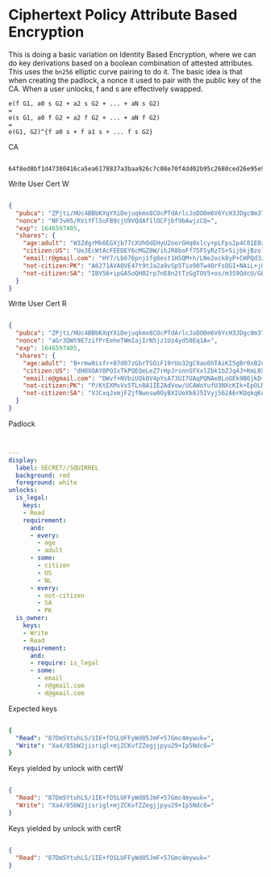 # Ciphertext Policy Attribute Based Encryption

This is doing a basic variation on Identity Based Encryption,
where we can do key derivations based on a boolean combination
of attested attributes.  This uses the `bn256` elliptic curve
pairing to do it.  The basic idea is that when creating 
the padlock, a nonce it used to pair with the public
key of the CA.  When a user unlocks, f and s are effectively
swapped.

```
e(f G1, a0 s G2 + a2 s G2 + ... + aN s G2)
=
e(s G1, a0 f G2 + a2 f G2 + ... + aN f G2)
=
e(G1, G2)^{f a0 s + f a1 s + ... f s G2}
```

CA
```

64f8ed8bf1d47380416ca5ea6178837a3baa926c7c08e70f4dd02b95c2680ced26e95e98707dc90e07349b7ef862fea2eb3aaca7f8cfdb7faf1e5634104fbd34
```
Write User Cert W
```json

{
  "pubca": "ZPjti/HUc4BBbKXqYXiDejuqkmx8COcPTdArlcJoDO0m6V6YcH3JDgc0m374Yv6i6zqsp/jP23+vHlY0EE+9NA==",
  "nonce": "NF3vH5/RViYFl5uFB9cjU9VQdAf1lOCFjbf9bAwjzCQ=",
  "exp": 1646597405,
  "shares": {
    "age:adult": "W3ZdgrMk6EGXjb77cXUhOdEHyU2oorGHq0xlcy+pLFps2p4C01E0zrJ6wMzmQs/HFm9eeaZYPG/bdJqev0psUY7aEel0sBl1kp6IVW6MHyz4DeZyv5T+qNtYtyUdFeBwdIRnK+pQgdyn5kNFAZbEnQCe/OXqkiJ13pYA1tm4Q70=",
    "citizen:US": "Ue3EcWtAcFEEDEY6cMGZ8W/ihJR8boFf75FSyRzTS+5ijbkjBzolHwgrL7McZTzyyNNbldnPxbvXnsg+eY5WzgAjJTgDgcpqouanusVaup9B0R8cpU+cRpHjaiD0l12mVRJN08p3FM/axYN0eEkP3TcaQP7Ig8nglG37d00Rj2g=",
    "email:r@gmail.com": "HY7/Lb676pnj1fg8est1HSQM+h/LNe2ock8yP+CHPQd3zA/YyuuVL1ZxZ97chojb0chI+TdAL4QNO+iFA35ne3Y0jyavCOBZZcqulfoYg5BM8f/ibysDNtvL079uQVQcNMmoiY+JT+cQGVktK/vHreEnhLbuEnt8cNSirTSD2z0=",
    "not-citizen:PK": "A6271AVAQVE47t9tJa2a9vSp5Tio90Tw4OrFsQGI+NAiL+jOvaey6Zjb5jBww/PREzP4YNGSWJqydD8KDoMF7mnTiLgSaTn+CMCu7EnVbIyiCGJUnT4mWvcS+ND72xKHVatQk/utNnm12Jfk67PAkTMZHRX4GID/uGosQq0lP7I=",
    "not-citizen:SA": "IBV56+ipGASoQH02rp7nE8n2tTzGgTOV5+os/m3S9QdcU/GbxRwv8yK+n8miYFpswO9dV1ulq5g2j/0gNCn6kkz0xcLmfb0MXaviCFXK+VCEuIc/qmQa+xGMrAOCuWazK9FshBjUMrkLNk4SNzIG6ktJ+IQCRtgbEfSHCrhVt4s="
  }
}
```
Write User Cert R
```json

{
  "pubca": "ZPjti/HUc4BBbKXqYXiDejuqkmx8COcPTdArlcJoDO0m6V6YcH3JDgc0m374Yv6i6zqsp/jP23+vHlY0EE+9NA==",
  "nonce": "aGr3QWt9E7zifPrEeheTWmIajIrN5jz1Uz4yd50Eq1A=",
  "exp": 1646597405,
  "shares": {
    "age:adult": "B+rmw0isfr+07d07zGbrTSOiF19rUo32gC9ao0hTAiKI5gBr0xB2d6G6/sXQkGZiv7kBs3IfCCTtElPM8yqUiCmxsJRdRLL1+zZUbK3RjZLIazGiVQLIzsaJyJi7N1TZZP5EsG8uaxfah+EEh66STpj4cZSGGWegu+PhCfuoq/o=",
    "citizen:US": "dHOXOAY8POIxTkPQEQeLeZ7rHpJrsnnSFXxlZbk1bZJq4J+KmL0XFmZMvgx7RVlmw5Y6vSdP13c3de730MxiclXr5CDOS/L5DO999wvZPWsY8UGhEyAP/kriVwTBPwaFXUMKGv20wPBDer2HgNPLwuS2QkoL1vfKLSJdOBk7no8=",
    "email:e@gmail.com": "DWvf+NVbiUQk0V4pYsA73UI7UAqPQNAeBLoOEk9B6jkD+1s7EHrsaSA+N7qbmeBA0K6WwHDPe73zWelKUo7O/SPvezDSbBs8iQ8hLz83C3ko3Ok0IsNNoYjXkp81mcHWLDTXaeadK2RsynK5DOhfLsxTd4FnXDvg0KQ9vGDQyaw=",
    "not-citizen:PK": "P/KtEXMsVx5TLn8A1IE2AdVow/UCAWoYufU3NXcKIk+EpOLMCnTwQSURKv36N923EXACIfF7u06F3kzlwR/GbQbcl0pFyUlOyRcsfTjTdDrDmq192Tm6+OGMiN+N0VIrSv+GDjpFwherpN9tLsMPlD7gDTrJSTekXJ831hMLTlM=",
    "not-citizen:SA": "VJCxqJxmjFZjfNwosw0OyBXIUoXb8J5IVyj562A6rKQqkqKoxUrjW2UtL8P98QPSjWADFrUg/6cS887MCDdUI3kGnOBr++etkGuFuirZ6CanBp6oKa4jBCBopaPN7bASaLVexw2fYzYo8XsL5iZxfmDjQbDOveyYkpS7o04KItA="
  }
}
```
Padlock
```yaml


---
display: 
  label: SECRET//SQUIRREL
  background: red
  foreground: white
unlocks: 
  is_legal: 
    keys: 
    - Read
    requirement:
      and:
      - every:
        - age
        - adult
      - some:
        - citizen
        - US
        - NL
      - every:
        - not-citizen
        - SA
        - PK
  is_owner: 
    keys: 
    - Write
    - Read
    requirement:
      and:
      - require: is_legal
      - some:
        - email
        - r@gmail.com
        - d@gmail.com

```
Expected keys
```yaml

{
  "Read": "87Dm5YtuhLS/1IE+fOSLUFFyWd05JmF+57Gmc4mywuk=",
  "Write": "Xa4/85bW2jisrigl+mjZCKvfZZegjjpyu29+Ip5Ndc8="
}
```
Keys yielded by unlock with certW
```json

{
  "Read": "87Dm5YtuhLS/1IE+fOSLUFFyWd05JmF+57Gmc4mywuk=",
  "Write": "Xa4/85bW2jisrigl+mjZCKvfZZegjjpyu29+Ip5Ndc8="
}
```
Keys yielded by unlock with certR
```json

{
  "Read": "87Dm5YtuhLS/1IE+fOSLUFFyWd05JmF+57Gmc4mywuk="
}
```
